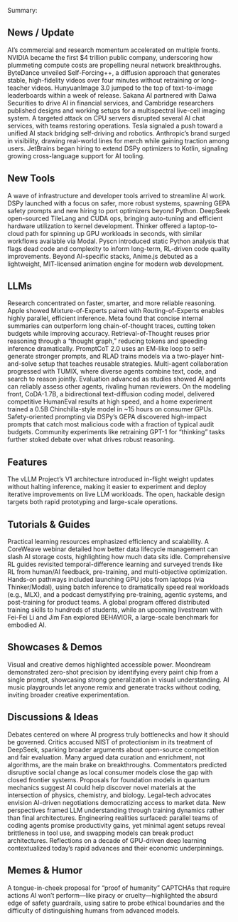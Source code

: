 Summary:
## News / Update
AI’s commercial and research momentum accelerated on multiple fronts. NVIDIA became the first $4 trillion public company, underscoring how plummeting compute costs are propelling neural network breakthroughs. ByteDance unveiled Self-Forcing++, a diffusion approach that generates stable, high-fidelity videos over four minutes without retraining or long-teacher videos. HunyuanImage 3.0 jumped to the top of text-to-image leaderboards within a week of release. Sakana AI partnered with Daiwa Securities to drive AI in financial services, and Cambridge researchers published designs and working setups for a multispectral live-cell imaging system. A targeted attack on CPU servers disrupted several AI chat services, with teams restoring operations. Tesla signaled a push toward a unified AI stack bridging self-driving and robotics. Anthropic’s brand surged in visibility, drawing real-world lines for merch while gaining traction among users. JetBrains began hiring to extend DSPy optimizers to Kotlin, signaling growing cross-language support for AI tooling.

## New Tools
A wave of infrastructure and developer tools arrived to streamline AI work. DSPy launched with a focus on safer, more robust systems, spawning GEPA safety prompts and new hiring to port optimizers beyond Python. DeepSeek open-sourced TileLang and CUDA ops, bringing auto-tuning and efficient hardware utilization to kernel development. Thinker offered a laptop-to-cloud path for spinning up GPU workloads in seconds, with similar workflows available via Modal. Pyscn introduced static Python analysis that flags dead code and complexity to inform long-term, RL-driven code quality improvements. Beyond AI-specific stacks, Anime.js debuted as a lightweight, MIT-licensed animation engine for modern web development.

## LLMs
Research concentrated on faster, smarter, and more reliable reasoning. Apple showed Mixture-of-Experts paired with Routing-of-Experts enables highly parallel, efficient inference. Meta found that concise internal summaries can outperform long chain-of-thought traces, cutting token budgets while improving accuracy. Retrieval-of-Thought reuses prior reasoning through a “thought graph,” reducing tokens and speeding inference dramatically. PromptCoT 2.0 uses an EM-like loop to self-generate stronger prompts, and RLAD trains models via a two-player hint-and-solve setup that teaches reusable strategies. Multi-agent collaboration progressed with TUMIX, where diverse agents combine text, code, and search to reason jointly. Evaluation advanced as studies showed AI agents can reliably assess other agents, rivaling human reviewers. On the modeling front, CoDA-1.7B, a bidirectional text-diffusion coding model, delivered competitive HumanEval results at high speed, and a home experiment trained a 0.5B Chinchilla-style model in ~15 hours on consumer GPUs. Safety-oriented prompting via DSPy’s GEPA discovered high-impact prompts that catch most malicious code with a fraction of typical audit budgets. Community experiments like retraining GPT-1 for “thinking” tasks further stoked debate over what drives robust reasoning.

## Features
The vLLM Project’s V1 architecture introduced in-flight weight updates without halting inference, making it easier to experiment and deploy iterative improvements on live LLM workloads. The open, hackable design targets both rapid prototyping and large-scale operations.

## Tutorials & Guides
Practical learning resources emphasized efficiency and scalability. A CoreWeave webinar detailed how better data lifecycle management can slash AI storage costs, highlighting how much data sits idle. Comprehensive RL guides revisited temporal-difference learning and surveyed trends like RL from human/AI feedback, pre-training, and multi-objective optimization. Hands-on pathways included launching GPU jobs from laptops (via Thinker/Modal), using batch inference to dramatically speed real workloads (e.g., MLX), and a podcast demystifying pre-training, agentic systems, and post-training for product teams. A global program offered distributed training skills to hundreds of students, while an upcoming livestream with Fei-Fei Li and Jim Fan explored BEHAVIOR, a large-scale benchmark for embodied AI.

## Showcases & Demos
Visual and creative demos highlighted accessible power. Moondream demonstrated zero-shot precision by identifying every paint chip from a single prompt, showcasing strong generalization in visual understanding. AI music playgrounds let anyone remix and generate tracks without coding, inviting broader creative experimentation.

## Discussions & Ideas
Debates centered on where AI progress truly bottlenecks and how it should be governed. Critics accused NIST of protectionism in its treatment of DeepSeek, sparking broader arguments about open-source competition and fair evaluation. Many argued data curation and enrichment, not algorithms, are the main brake on breakthroughs. Commentators predicted disruptive social change as local consumer models close the gap with closed frontier systems. Proposals for foundation models in quantum mechanics suggest AI could help discover novel materials at the intersection of physics, chemistry, and biology. Legal-tech advocates envision AI-driven negotiations democratizing access to market data. New perspectives framed LLM understanding through training dynamics rather than final architectures. Engineering realities surfaced: parallel teams of coding agents promise productivity gains, yet minimal agent setups reveal brittleness in tool use, and swapping models can break product architectures. Reflections on a decade of GPU-driven deep learning contextualized today’s rapid advances and their economic underpinnings.

## Memes & Humor
A tongue-in-cheek proposal for “proof of humanity” CAPTCHAs that require actions AI won’t perform—like piracy or cruelty—highlighted the absurd edge of safety guardrails, using satire to probe ethical boundaries and the difficulty of distinguishing humans from advanced models.

